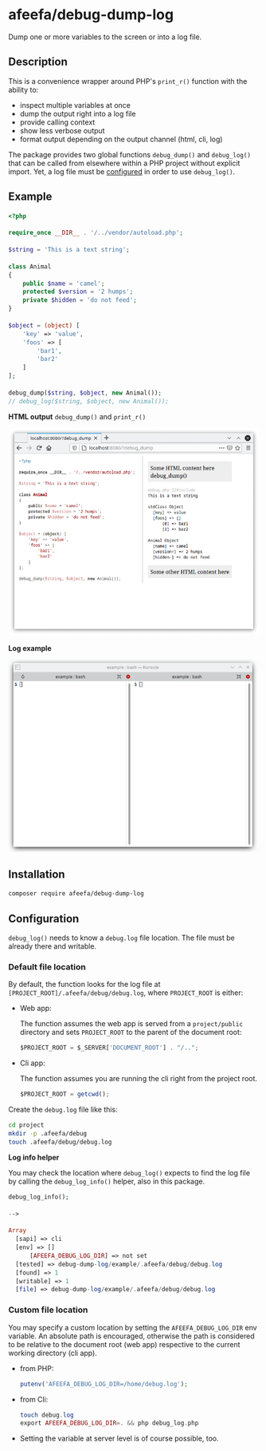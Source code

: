 # afeefa/debug-dump-log

Dump one or more variables to the screen or into a log file.

## Description

This is a convenience wrapper around PHP's `print_r()` function with the ability to:

* inspect multiple variables at once
* dump the output right into a log file
* provide calling context
* show less verbose output
* format output depending on the output channel (html, cli, log)

The package provides two global functions `debug_dump()` and `debug_log()` that can be called from elsewhere within a PHP project without explicit import. Yet, a log file must be [configured](#Configuration) in order to use `debug_log()`.

## Example

```php
<?php

require_once __DIR__ . '/../vendor/autoload.php';

$string = 'This is a text string';

class Animal
{
    public $name = 'camel';
    protected $version = '2 humps';
    private $hidden = 'do not feed';
}

$object = (object) [
    'key' => 'value',
    'foos' => [
        'bar1',
        'bar2'
    ]
];

debug_dump($string, $object, new Animal());
// debug_log($string, $object, new Animal());
```

**HTML output** `debug_dump()` and `print_r()`

![output](https://raw.githubusercontent.com/afeefacode/debug-dump-log/main/docs/source/_static/html.gif "output")

**Log example**

![output](https://raw.githubusercontent.com/afeefacode/debug-dump-log/main/docs/source/_static/cli.gif "output")

## Installation

```bash
composer require afeefa/debug-dump-log
```

## Configuration

`debug_log()` needs to know a `debug.log` file location. The file must be already there and writable.

### Default file location

By default, the function looks for the log file at `[PROJECT_ROOT]/.afeefa/debug/debug.log`, where `PROJECT_ROOT` is either:

* Web app:

  The function assumes the web app is served from a `project/public` directory and sets `PROJECT_ROOT` to the parent of the document root:
  ```javascript
  $PROJECT_ROOT = $_SERVER['DOCUMENT_ROOT'] . "/..";
  ```

* Cli app:

  The function assumes you are running the cli right from the project root.
  ```javascript
  $PROJECT_ROOT = getcwd();
  ```

Create the `debug.log` file like this:

```bash
cd project
mkdir -p .afeefa/debug
touch .afeefa/debug/debug.log
```

**Log info helper**

You may check the location where `debug_log()` expects to find the log file by calling the `debug_log_info()` helper, also in this package.

```php
debug_log_info();

-->

Array
  [sapi] => cli
  [env] => []
      [AFEEFA_DEBUG_LOG_DIR] => not set
  [tested] => debug-dump-log/example/.afeefa/debug/debug.log
  [found] => 1
  [writable] => 1
  [file] => debug-dump-log/example/.afeefa/debug/debug.log

```

### Custom file location

You may specify a custom location by setting the `AFEEFA_DEBUG_LOG_DIR` env variable. An absolute path is encouraged, otherwise the path is considered to be relative to the document root (web app) respective to the current working directory (cli app).

* from PHP:
  ```php
  putenv('AFEEFA_DEBUG_LOG_DIR=/home/debug.log');
  ```

* from Cli:
  ```php
  touch debug.log
  export AFEEFA_DEBUG_LOG_DIR=. && php debug_log.php
  ```

* Setting the variable at server level is of course possible, too.
